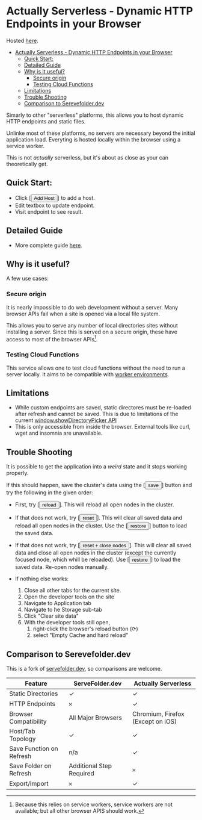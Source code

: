 # Actually Serverless - Dynamic HTTP Endpoints in your Browser

Hosted <a href="https://johnhenry.github.io/actually-serverless" target="_blank">here</a>.

- [Actually Serverless - Dynamic HTTP Endpoints in your Browser](#actually-serverless---dynamic-http-endpoints-in-your-browser)
  - [Quick Start:](#quick-start)
  - [Detailed Guide](#detailed-guide)
  - [Why is it useful?](#why-is-it-useful)
    - [Secure origin](#secure-origin)
    - [Testing Cloud Functions](#testing-cloud-functions)
  - [Limitations](#limitations)
  - [Trouble Shooting](#trouble-shooting)
  - [Comparison to Serevefolder.dev](#comparison-to-serevefolderdev)

Simarly to other "serverless" platforms, this allows you to host dynamic HTTP endpoints and static files.

Unlinke most of these platforms, no servers are necessary beyond the initial application load.
Everyting is hosted locally within the browser using a service worker.

This is not _actually_ serverless, but it's about as close as your can theoretically get.

## Quick Start:

- Click [<button>Add Host</button>] to add a host.
- Edit textbox to update endpoint.
- Visit endpoint to see result.

## Detailed Guide

- More complete guide [here](./USAGE.md).

## Why is it useful?

A few use cases:

### Secure origin

It is nearly impossible to do web development without a server.
Many browser APIs fail when a site is opened via a local file system.

This allows you to serve any number of local directories sites without installing a server.
Since this is served on a secure origin, these have access to most of the browser APIs[^1].

[^1]: Because this relies on service workers, service workers are not available; but all other browser APIS should work.

### Testing Cloud Functions

This service allows one to test cloud functions without the need to run a server locally. It aims to be compatible with [worker environments](https://workers.js.org/).

## Limitations

- While custom endpoints are saved, static directores must be re-loaded after refresh and cannot be saved. This is due to limitations of the current [window.showDirectoryPicker API](https://developer.mozilla.org/en-US/docs/Web/API/Window/showDirectoryPicker)
- This is only accessible from inside the browser. External tools like curl, wget and insomnia are unavailable.

## Trouble Shooting

It is possible to get the application into a _weird_ state and it stops working properly.

If this should happen, save the cluster's data using the [<button>save</button>] button and try the following in the given order:

- First, try [<button>reload</button>]. This will reload all open nodes in the cluster.

- If that does not work, try [<button>reset</button>]. This will clear all saved data and reload all open nodes in the cluster. Use the [<button>restore</button>] button to load the saved data.

- If that does not work, try [<button>reset + close nodes</button>]. This will clear all saved data and close all open nodes in the cluster (except the currently focused node, which whill be reloaded). Use [<button>restore</button>] to load the saved data. Re-open nodes manually.

- If nothing else works:
  1. Close all other tabs for the current site.
  2. Open the developer tools on the site
  3. Navigate to Application tab
  4. Navigate to he Storage sub-tab
  5. Click "Clear site data"
  6. With the developer tools still open,
     1. right-click the browser's reload button (⟳)
     2. select "Empty Cache and hard reload"

## Comparison to Serevefolder.dev

This is a fork of <a href="https://github.com/AshleyScirra/servefolder.dev" target="_blank" >servefolder.dev</a>, so comparisons are welcome.

| Feature                  | ServeFolder.dev          | Actually Serverless                  |
| ------------------------ | ------------------------ | ------------------------------------ |
| Static Directories       | ✓                        | ✓                                    |
| HTTP Endpoints           | 𐄂                        | ✓                                    |
| Browser Compatibility    | All Major Browsers       | Chromium, Firefox (Except on iOS)    |
| Host/Tab Topology        | ✓                        | ✓                                    |
| Save Function on Refresh | n/a                      | ✓                                    |
| Save Folder on Refresh   | Additional Step Required | 𐄂                                    |
| Export/Import            | 𐄂                        | ✓                                    |
